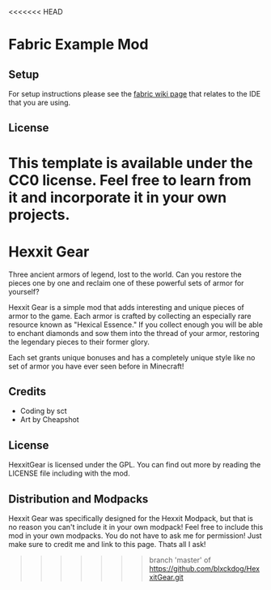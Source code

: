 <<<<<<< HEAD
# Fabric Example Mod

## Setup

For setup instructions please see the [fabric wiki page](https://fabricmc.net/wiki/tutorial:setup) that relates to the IDE that you are using.

## License

This template is available under the CC0 license. Feel free to learn from it and incorporate it in your own projects.
=======
Hexxit Gear
================

Three ancient armors of legend, lost to the world. Can you restore the pieces one by one and reclaim one of these powerful sets of armor for yourself?

Hexxit Gear is a simple mod that adds interesting and unique pieces of armor to the game. Each armor is crafted by collecting an especially rare resource known as "Hexical Essence." If you collect enough you will be able to enchant diamonds and sow them into the thread of your armor, restoring the legendary pieces to their former glory.

Each set grants unique bonuses and has a completely unique style like no set of armor you have ever seen before in Minecraft!

Credits
--------
- Coding by sct
- Art by Cheapshot

License
---------

HexxitGear is licensed under the GPL. You can find out more by reading the LICENSE file including with the mod.

Distribution and Modpacks
---------

Hexxit Gear was specifically designed for the Hexxit Modpack, but that is no reason you can't include it in your own modpack! Feel free to include this mod in your own modpacks. You do not have to ask me for permission! Just make sure to credit me and link to this page. Thats all I ask!
>>>>>>> branch 'master' of https://github.com/blxckdog/HexxitGear.git
